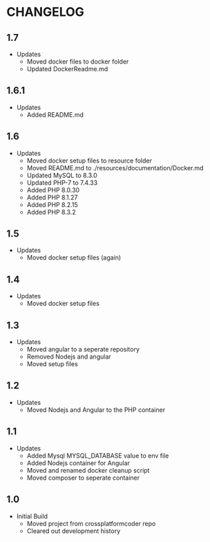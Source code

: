 # CHANGELOG

## 1.7
- Updates
    - Moved docker files to docker folder
    - Updated DockerReadme.md

## 1.6.1
- Updates
    - Added README.md

## 1.6
- Updates
    - Moved docker setup files to resource folder
    - Moved README.md to ./resources/documentation/Docker.md
    - Updated MySQL to 8.3.0
    - Updated PHP-7 to 7.4.33
    - Added PHP 8.0.30
    - Added PHP 8.1.27
    - Added PHP 8.2.15
    - Added PHP 8.3.2

## 1.5
- Updates
    - Moved docker setup files (again)

## 1.4
- Updates
    - Moved docker setup files

## 1.3
- Updates
    - Moved angular to a seperate repository
    - Removed Nodejs and angular
    - Moved setup files

## 1.2
- Updates
    - Moved Nodejs and Angular to the PHP container

## 1.1
- Updates
    - Added Mysql MYSQL_DATABASE value to env file
    - Added Nodejs container for Angular
    - Moved and renamed docker cleanup script
    - Moved composer to seperate container
## 1.0
- Initial Build
    - Moved project from crossplatformcoder repo
    - Cleared out development history
